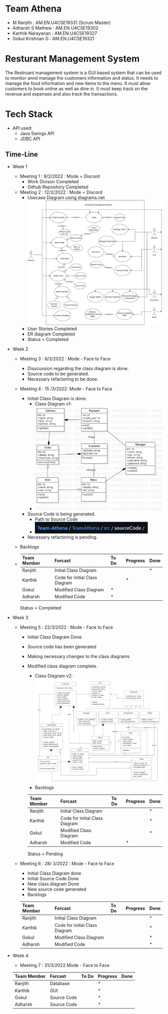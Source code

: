 # Team Athena

* M Ranjith    		: AM.EN.U4CSE19331 (Scrum Master)
* Adharsh S Mathew 	: AM.EN.U4CSE19302
* Karthik Narayanan 	: AM.EN.U4CSE19327
* Gokul Krishnan G	: AM.EN.U4CSE19321

# Resturant Management System

<p>The Restruant management system is a GUI based system that can be used  to monitor annd manage the customers information and status. It needs to manage the food information and new items to the menu. It must allow customers to book online as well as dine in. It must keep track on the revenue and expenses and also track the transactions.</p>

# Tech Stack

* API used:
  * Java Swings API
  * JDBC API

## Time-Line

* Week 1

  * Meeting 1 : 9/2/2022 : Mode = Discord
    * Work Divison Completed
    * Github Repository Completed
  * Meeting 2 : 12/2/2022 : Mode = Discord
    * Usecase Diagram using diagrams.net
      ![img](week1/UseCase.png)
    * User Stories Completed
    * ER diagram Completed
    * Status = Completed
* Week 2

  * Meeting 3 : 8/3/2022 : Mode - Face to Face

    * Disscussion regarding the class diagram is done.
    * Source code to be generated.
    * Necessary refactoring to be done.
  * Meeting 4 : 15 /3/2022: Mode - Face to Face

    * Initial Class Diagram is done.
      * Class Diagram v1:
      * ![img](image/README/1648575188393.png)
    * Source Code is being generated.
      * Path to Source Code
      * ![img](image/README/1647967056397.png)
    * Necessary refactoring is pending.
  * Backlogs
  * | Team Member | Forcast                        | To Do | Progress | Done |
    | ----------- | ------------------------------ | ----- | -------- | ---- |
    | Ranjith     | Initial Class Diagram          |       |          | *    |
    | Karthik     | Code for initial Class Diagram |       | *        |      |
    | Gokul       | Modified Class Diagram         | *     |          |      |
    | Adharsh     | Modified Code                  | *     |          |      |

    Status = Completed
* Week 3

  * Meeting 5 : 22/3/2022 : Mode - Face to Face

    * Initial Class Diagram Done
    * Source code has been generated
    * Making necessary changes to the class diagrams
    * Modified class diagram complete.

      * Class Diagram v2:
        ![img](week3/class_diagram.png)
      * Backlogs

      | Team Member | Forcast                        | To Do | Progress | Done |
      | ----------- | ------------------------------ | ----- | -------- | ---- |
      | Ranjith     | Initial Class Diagram          |       |          | *    |
      | Karthik     | Code for initial Class Diagram |       |          | *    |
      | Gokul       | Modified Class Diagram         |       |          | *    |
      | Adharsh     | Modified Code                  |       | *        |      |

      Status = Pending
  * Meeting 6 : 28/ 3/2022 : Mode - Face to Face

    * Initial Class Diagram done
    * Initial Source Code Done
    * New class diagram Done
    * New source code generated
    * Backlogs

    | Team Member | Forcast                        | To Do | Progress | Done |
    | ----------- | ------------------------------ | ----- | -------- | ---- |
    | Ranjith     | Initial Class Diagram          |       |          | *    |
    | Karthik     | Code for initial Class Diagram |       |          | *    |
    | Gokul       | Modified Class Diagram         |       |          | *    |
    | Adharsh     | Modified Code                  |       |          | *    |
* Week 4

  * Meeting 7  : 31/3/2022  Mode - Face to Face

  | Team Member | Forcast     | To Do | Progress | Done |
  | ----------- | ----------- | ----- | -------- | ---- |
  | Ranjith     | Database    |       | *        |      |
  | Karthik     | GUI         |       | *        |      |
  | Gokul       | Source Code |       | *        |      |
  | Adharsh     | Source Code |       | *        |      |
